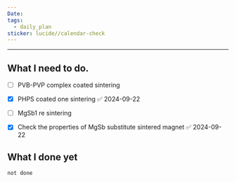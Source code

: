 ```yaml
---
Date: 
tags:
  - daily_plan
sticker: lucide//calendar-check
---
```

---
## What I need to do.

- [ ] PVB-PVP complex coated sintering
- [x] PHPS coated one sintering ✅ 2024-09-22
- [ ] MgSb1 re sintering
- [x] Check the properties of MgSb substitute sintered magnet ✅ 2024-09-22



## What I done yet
```tasks
not done
```
